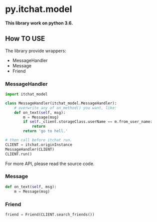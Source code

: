 # py.itchat.model

**This library work on python 3.6.**

## How TO USE

The library provide wrappers:

* MessageHandler
* Message
* Friend

### MessageHandler

``` py
import itchat_model

class MessageHandler(itchat_model.MessageHandler):
    # overwrite any of on_method() you want, like:
    def on_text(self, msg):
        m = Message(msg)
        if self._client.storageClass.userName == m.from_user_name:
            return
        return 'go to hell.'

# then call before itchat run.
CLIENT = itchat.originInstance
MessageHandler(CLIENT)
CLIENT.run()
```

For more API, please read the source code.

### Message

``` py
def on_text(self, msg):
    m = Message(msg)
```

### Friend

``` py
friend = Friend(CLIENT.search_friends())
```

